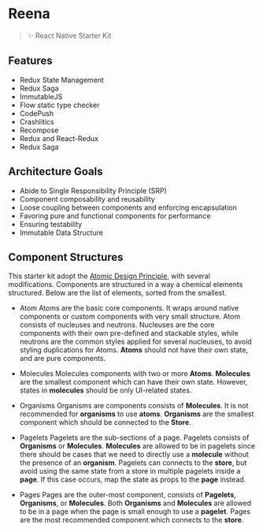 # Reena
> :sparkles: React Native Starter Kit

## Features
- Redux State Management
- Redux Saga
- ImmutableJS
- Flow static type checker
- CodePush
- Crashlitics
- Recompose
- Redux and React-Redux
- Redux Saga

## Architecture Goals

- Abide to Single Responsibility Principle (SRP)
- Component composability and reusability
- Loose coupling between components and enforcing encapsulation
- Favoring pure and functional components for performance
- Ensuring testability
- Immutable Data Structure

## Component Structures

This starter kit adopt the [Atomic Design Principle](http://bradfrost.com/blog/post/atomic-web-design/), with several modifications. Components are structured in a way a chemical elements structured. Below are the list of elements, sorted from the smallest.

- Atom
  Atoms are the basic core components. It wraps around native components or custom components with very small structure. Atom consists of nucleuses and neutrons. Nucleuses are the core components with their own pre-defined and stackable styles, while neutrons are the common styles applied for several nucleuses, to avoid styling duplications for Atoms. **Atoms** should not have their own state, and are pure components.

- Molecules
  Molecules components with two or more **Atoms**. **Molecules** are the smallest component which can have their own state. However, states in **molecules** should be only UI-related states.

- Organisms
  Organisms are components consists of **Molecules**. It is not recommended for **organisms** to use **atoms**. **Organisms** are the smallest component which should be connected to the **Store**.

- Pagelets
  Pagelets are the sub-sections of a page. Pagelets consists of **Organisms** or **Molecules**. **Molecules** are allowed to be in pagelets since there should be cases that we need to directly use a **molecule** without the presence of an **organism**. Pagelets can connects to the **store**, but avoid using the same state from a store in multiple pagelets inside a **page**. If this case occurs, map the state as props to the **page** instead.

- Pages
  Pages are the outer-most component, consists of **Pagelets**, **Organisms**, or **Molecules**. Both **Organisms** and **Molecules** are allowed to be in a page when the page is small enough to use a **pagelet**. Pages are the most recommended component which connects to the **store**.